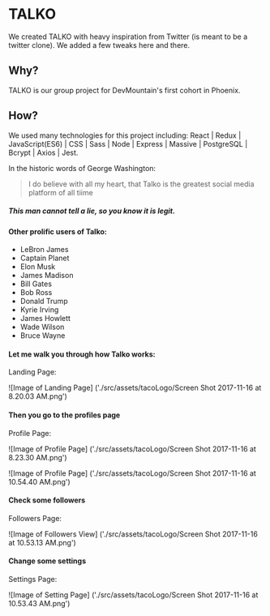 # TALKO
 We created TALKO with heavy inspiration from Twitter (is meant to be a twitter clone). We added a few tweaks here and there.

 ## Why?
 TALKO is our group project for DevMountain's first cohort in Phoenix.

 ## How?
 We used many technologies for this project including: React | Redux | JavaScript(ES6) | CSS | Sass | Node | Express | Massive | PostgreSQL | Bcrypt | Axios | Jest.

 In the historic words of George Washington:
 > I do believe with all my heart, that Talko is the greatest social media platform of all tiime

 ##### This man cannot tell a lie, so you know it is legit.

 #### Other prolific users of Talko:

 - LeBron James
 - Captain Planet
 - Elon Musk
 - James Madison
 - Bill Gates
 - Bob Ross
 - Donald Trump
 - Kyrie Irving
 - James Howlett
 - Wade Wilson
 - Bruce Wayne

#### Let me walk you through how Talko works:

Landing Page:

![Image of Landing Page]
('./src/assets/tacoLogo/Screen Shot 2017-11-16 at 8.20.03 AM.png')

#### Then you go to the profiles page

Profile Page:

![Image of Profile Page]
('./src/assets/tacoLogo/Screen Shot 2017-11-16 at 8.23.30 AM.png')

![Image of Profile Page]
('./src/assets/tacoLogo/Screen Shot 2017-11-16 at 10.54.40 AM.png')

#### Check some followers

Followers Page:

![Image of Followers View]
('./src/assets/tacoLogo/Screen Shot 2017-11-16 at 10.53.13 AM.png')

#### Change some settings

Settings Page:

![Image of Setting Page]
('./src/assets/tacoLogo/Screen Shot 2017-11-16 at 10.53.43 AM.png')